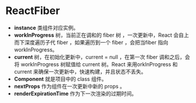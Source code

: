 <!--
 * @Author: Shusheng
 * @Date: 2021-09-06 20:08:14
 * @LastEditTime: 2021-09-06 20:13:55
 * @LastEditors: Shusheng
 * @Description: 
-->
# ReactFiber

* **instance** 类组件对应实例。
* **workInProgress** 树，当前正在调和的 fiber 树 ，一次更新中，React 会自上而下深度遍历子代 fiber ，如果遍历到一个 fiber ，会把当fiber 指向 workInProgress。
* **current** 树，在初始化更新中，current = null ，在第一次 fiber 调和之后，会将 workInProgress 树赋值给 current 树。React 来用orkInProgress 和 current 来确保一次更新中，快速构建，并且状态不丢失。
* **Component** 就是项目中的 class 组件。
* **nextProps** 作为组件在一次更新中新的 props 。
* **renderExpirationTime** 作为下一次渲染的过期时间。